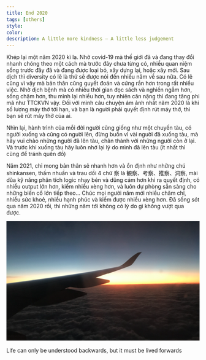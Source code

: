 ```yaml
---
title: End 2020
tags: [others]
style:
color:
description: A little more kindness — A little less judgement
---
```


Khép lại một năm 2020 kì lạ. Nhờ covid-19 mà thế giới đã và đang thay đổi nhanh chóng theo một cách mà trước đây chưa từng có, nhiều quan niệm sống trước đây đã và đang được loại bỏ, xây dựng lại, hoặc xây mới. Sau dịch thì diversity có lẽ là thứ sẽ được nói đến nhiều năm về sau nữa.
Có lẽ cũng vì vậy mà bản thân cũng quyết đoán và cứng rắn hơn trong rất nhiều việc. Nhờ dịch bệnh mà có nhiều thời gian đọc sách và nghiền ngẫm hơn, sống chậm hơn, thu mình lại nhiều hơn, tuy nhiên cân nặng thì đang tăng phi mã như TTCKVN vậy. Đối với mình câu chuyện ám ảnh nhất năm 2020 là khi số lượng máy thở tới hạn, và bạn là người phải quyết định rút máy thở, thì bạn sẽ rút máy thở của ai.

Nhìn lại, hành trình của mỗi đời người cũng giống như một chuyến tàu, có người xuống và cũng có người lên, đừng buồn vì vài người đã xuống tàu, mà hãy vui chào những người đã lên tàu, chân thành với những người còn ở lại. Và trước khi xuống tàu hãy luôn nhớ lại lý do mình đã lên tàu (ít nhất thì cũng để tránh quên đồ)

Năm 2021, chỉ mong bản thân sẽ nhanh hơn và ổn định như những chú shinkansen, thấm nhuần và trau dồi 4 chữ 察 là 観察、考察、推察、洞察, mài dũa kỹ năng phân tích logic nhạy bén và dũng cảm hơn khi ra quyết định, có nhiều output lớn hơn, kiếm nhiều xèng hơn, và luôn dự phòng sẵn sàng cho những biến cố lớn tiếp theo...
Chúc mọi người năm mới nhiều chăm chỉ, nhiều sức khoẻ, nhiều hạnh phúc và kiếm được nhiều xèng hơn.
Đã sống sót qua năm 2020 rồi, thì những năm tới không có lý do gì không vượt qua được.

<img src="/assets/images/end-2020.png" style="max-width:100%;">

Life can only be understood backwards, but it must be lived forwards